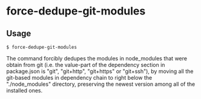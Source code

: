 force-dedupe-git-modules
========================

Usage
-----

```
$ force-dedupe-git-modules
```

The command forcibly dedupes the modules in node_modules that were obtain from git (i.e. the value-part of the dependency section in package.json is "git", "git+http", "git+https" or "git+ssh"), by moving all the git-based modules in dependency chain to right below the "./node_modules" directory, preserving the newest version among all of the installed ones.
